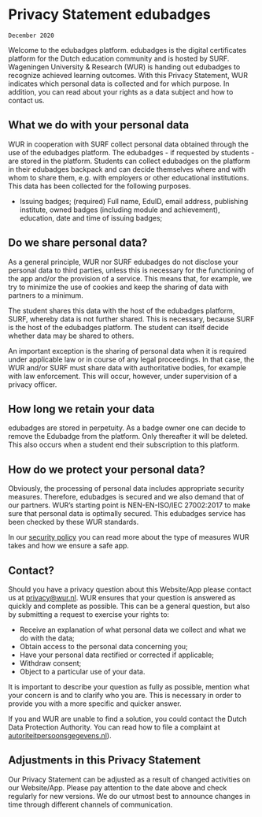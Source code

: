 # Privacy Statement edubadges
`December 2020`

Welcome to the edubadges platform. edubadges is the digital certificates platform for the Dutch education community and is hosted by SURF. Wageningen University & Research (WUR) is handing out edubadges to recognize achieved learning outcomes. With this Privacy Statement, WUR indicates which personal data is collected and for which purpose. In addition, you can read about your rights as a data subject and how to contact us.  

## What we do with your personal data
WUR in cooperation with SURF collect personal data obtained through the use of the edubadges platform. The edubadges - if requested by students - are stored in the platform. Students can collect edubadges on the platform in their edubadges backpack and can decide themselves where and with whom to share them, e.g. with employers or other educational institutions. This data has been collected for the following purposes.

*	Issuing badges; (required) Full name, EduID, email address, publishing institute, owned badges (including module and achievement), education, date and time of issuing badges;

## Do we share personal data?
As a general principle, WUR nor SURF edubadges do not disclose your personal data to third parties, unless this is necessary for the functioning of the app and/or the provision of a service. This means that, for example, we try to minimize the use of cookies and keep the sharing of data with partners to a minimum.

The student shares this data with the host of the edubadges platform, SURF, whereby data is not further shared. This is necessary, because SURF is the host of the edubadges platform. The student can itself decide whether data may be shared to others.

An important exception is the sharing of personal data when it is required under applicable law or in course of any legal proceedings. In that case, the WUR and/or SURF must share data with authoritative bodies, for example with law enforcement. This will occur, however, under supervision of a privacy officer.

## How long we retain your data
edubadges are stored in perpetuity. As a badge owner one can decide to remove the Edubadge from the platform. Only thereafter it will be deleted. This also occurs when a student end their subscription to this platform.

## How do we protect your personal data?
Obviously, the processing of personal data includes appropriate security measures. Therefore, edubadges is secured and we also demand that of our partners. WUR’s starting point is NEN-EN-ISO/IEC 27002:2017 to make sure that personal data is optimally secured. This edubadges service has been checked by these WUR standards. 

In our [security policy](https://www.wur.nl/nl/Waardecreatie-Samenwerking/Informatiebeveiliging.htm) you can read more about the type of measures WUR takes and how we ensure a safe app.

## Contact?
Should you have a privacy question about this Website/App please contact us at [privacy@wur.nl](mailto:privacy@wur.nl). WUR ensures that your question is answered as quickly and complete as possible. This can be a general question, but also by submitting a request to exercise your rights to:

* Receive an explanation of what personal data we collect and what we do with the data;
* Obtain access to the personal data concerning you;
* Have your personal data rectified or corrected if applicable;
* Withdraw consent;
* Object to a particular use of your data.

It is important to describe your question as fully as possible, mention what your concern is and to clarify who you are. This is necessary in order to provide you with a more specific and quicker answer.

If you and WUR are unable to find a solution, you could contact the Dutch Data Protection Authority. You can read how to file a complaint at [autoriteitpersoonsgegevens.nl](https://autoriteitpersoonsgegevens.nl)).

## Adjustments in this Privacy Statement 
Our Privacy Statement can be adjusted as a result of changed activities on our Website/App. Please pay attention to the date above and check regularly for new versions. We do our utmost best to announce changes in time through different channels of communication.
